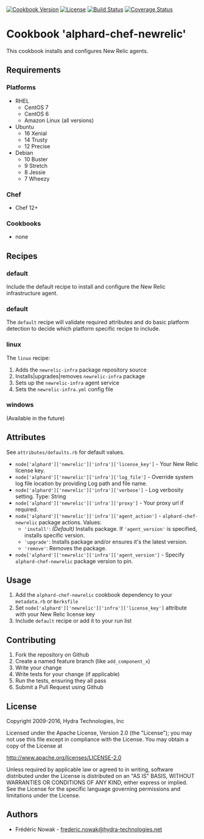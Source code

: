 [![Cookbook Version](https://img.shields.io/cookbook/v/alphard-chef-newrelic.svg)](https://supermarket.chef.io/cookbooks/alphard-chef-newrelic)
[![License](https://img.shields.io/badge/License-Apache%202.0-blue.svg)](https://opensource.org/licenses/Apache-2.0)
[![Build Status](https://travis-ci.org/hydra-technologies/alphard-chef-newrelic.svg?branch=master)](https://travis-ci.org/hydra-technologies/alphard-chef-newrelic)
[![Coverage Status](https://coveralls.io/repos/github/hydra-technologies/alphard-chef-newrelic/badge.svg?branch=master)](https://coveralls.io/github/hydra-technologies/alphard-chef-newrelic?branch=master)

# Cookbook 'alphard-chef-newrelic'

This cookbook installs and configures New Relic agents.

## Requirements

### Platforms

- RHEL
  - CentOS 7
  - CentOS 6
  - Amazon Linux (all versions)
- Ubuntu
  - 16 Xenial
  - 14 Trusty
  - 12 Precise
- Debian
  - 10 Buster
  - 9 Stretch
  - 8 Jessie
  - 7 Wheezy

### Chef

- Chef 12+

### Cookbooks

- none

## Recipes

### default

Include the default recipe to install and configure the New Relic infrastructure agent.

### default
The `default` recipe will validate required attributes and do basic platform detection to decide which platform specific recipe to include.

### linux
The `linux` recipe:

1. Adds the `newrelic-infra` package repository source
1. Installs|upgrades|removes `newrelic-infra` package
1. Sets up the `newrelic-infra` agent service
1. Sets the `newrelic-infra.yml` config file

### windows
(Available in the future)

## Attributes

See `attributes/defaults.rb` for default values.

- `node['alphard']['newrelic']['infra']['license_key']` - Your New Relic license key.
- `node['alphard']['newrelic']['infra']['log_file']` - Override system log file location by providing Log path and file name.
- `node['alphard']['newrelic']['infra']['verbose']` - Log verbosity setting. Type: String
- `node['alphard']['newrelic']['infra']['proxy']` - Your proxy url if required.
- `node['alphard']['newrelic']['infra']['agent_action']` - `alphard-chef-newrelic` package actions. Values:
  - `'install'`: _(Default)_ Installs package. If `'agent_version'` is specified, installs specific version.
  - `'upgrade'`: Installs package and/or ensures it's the latest version.
  - `'remove'`:  Removes the package.
- `node['alphard']['newrelic']['infra']['agent_version']` - Specify `alphard-chef-newrelic` package version to pin.

## Usage

1. Add the `alphard-chef-newrelic` cookbook dependency to your `metadata.rb` or `Berksfile`
1. Set `node['alphard']['newrelic']['infra']['license_key']` attribute with your New Relic license key
1. Include `default` recipe or add it to your run list

## Contributing

1. Fork the repository on Github
2. Create a named feature branch (like `add_component_x`)
3. Write your change
4. Write tests for your change (if applicable)
5. Run the tests, ensuring they all pass
6. Submit a Pull Request using Github

## License

Copyright 2009-2016, Hydra Technologies, Inc

Licensed under the Apache License, Version 2.0 (the "License");
you may not use this file except in compliance with the License.
You may obtain a copy of the License at

http://www.apache.org/licenses/LICENSE-2.0

Unless required by applicable law or agreed to in writing, software
distributed under the License is distributed on an "AS IS" BASIS,
WITHOUT WARRANTIES OR CONDITIONS OF ANY KIND, either express or implied.
See the License for the specific language governing permissions and
limitations under the License.

## Authors

- Frédéric Nowak - frederic.nowak@hydra-technologies.net

